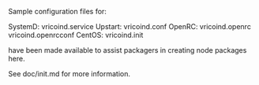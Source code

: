 Sample configuration files for:

SystemD: vricoind.service
Upstart: vricoind.conf
OpenRC:  vricoind.openrc
         vricoind.openrcconf
CentOS:  vricoind.init

have been made available to assist packagers in creating node packages here.

See doc/init.md for more information.
